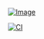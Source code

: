 [![Image](https://github.com/yifen9/bg.yifen9.li/actions/workflows/image.yaml/badge.svg)](https://github.com/yifen9/bg.yifen9.li/actions/workflows/image.yaml)

[![CI](https://github.com/yifen9/bg.yifen9.li/actions/workflows/ci.yaml/badge.svg)](https://github.com/yifen9/bg.yifen9.li/actions/workflows/ci.yaml)